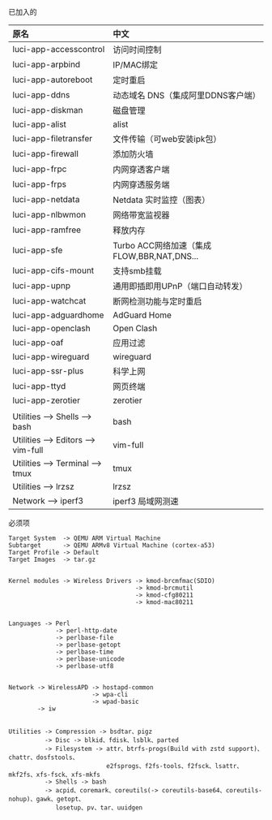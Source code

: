 
已加入的

|原名|中文|
|:----|:----|
|luci-app-accesscontrol  | 访问时间控制
|luci-app-arpbind  	     | IP/MAC绑定
|luci-app-autoreboot  	 | 定时重启
|luci-app-ddns   	     | 动态域名 DNS（集成阿里DDNS客户端）
|luci-app-diskman        | 磁盘管理
|luci-app-alist          | alist
|luci-app-filetransfer   | 文件传输（可web安装ipk包）
|luci-app-firewall   	 | 添加防火墙
|luci-app-frpc           | 内网穿透客户端
|luci-app-frps           | 内网穿透服务端
|luci-app-netdata        | Netdata 实时监控（图表）
|luci-app-nlbwmon   	 | 网络带宽监视器
|luci-app-ramfree  	     | 释放内存
|luci-app-sfe  	         | Turbo ACC网络加速（集成FLOW,BBR,NAT,DNS...
|luci-app-cifs-mount     | 支持smb挂载
|luci-app-upnp           | 通用即插即用UPnP（端口自动转发）
|luci-app-watchcat  	 | 断网检测功能与定时重启
|luci-app-adguardhome    | AdGuard Home
|luci-app-openclash      | Open Clash
|luci-app-oaf            | 应用过滤
|luci-app-wireguard      | wireguard
|luci-app-ssr-plus       | 科学上网
|luci-app-ttyd           | 网页终端
|luci-app-zerotier       | zerotier
|                        |
|Utilities --> Shells --> bash | bash
|Utilities --> Editors --> vim-full | vim-full
|Utilities --> Terminal --> tmux | tmux
|Utilities --> lrzsz      | lrzsz
|Network --> iperf3       | iperf3 局域网测速

必须项

```
Target System  -> QEMU ARM Virtual Machine
Subtarget      -> QEMU ARMv8 Virtual Machine (cortex-a53)
Target Profile -> Default
Target Images  -> tar.gz


Kernel modules -> Wireless Drivers -> kmod-brcmfmac(SDIO)
                                   -> kmod-brcmutil
                                   -> kmod-cfg80211
                                   -> kmod-mac80211


Languages -> Perl
             -> perl-http-date
             -> perlbase-file
             -> perlbase-getopt
             -> perlbase-time
             -> perlbase-unicode
             -> perlbase-utf8


Network -> WirelessAPD -> hostapd-common
                       -> wpa-cli
                       -> wpad-basic
        -> iw


Utilities -> Compression -> bsdtar、pigz
          -> Disc -> blkid、fdisk、lsblk、parted
          -> Filesystem -> attr、btrfs-progs(Build with zstd support)、chattr、dosfstools、
                           e2fsprogs、f2fs-tools、f2fsck、lsattr、mkf2fs、xfs-fsck、xfs-mkfs
          -> Shells -> bash
          -> acpid、coremark、coreutils(-> coreutils-base64、coreutils-nohup)、gawk、getopt、
             losetup、pv、tar、uuidgen
```